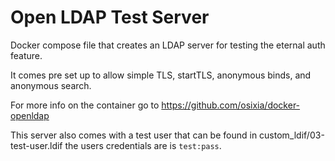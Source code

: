 # Open LDAP Test Server

Docker compose file that creates an LDAP server for testing the eternal auth feature.

It comes pre set up to allow simple TLS, startTLS, anonymous binds, and anonymous search. 

For more info on the container go to https://github.com/osixia/docker-openldap

This server also comes with a test user that can be found in custom_ldif/03-test-user.ldif the users credentials are is `test:pass`.